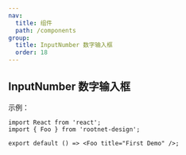 ```yaml
---
nav:
  title: 组件
  path: /components
group:
  title: InputNumber 数字输入框
  order: 18
---
```


## InputNumber 数字输入框

示例：

```tsx
import React from 'react';
import { Foo } from 'rootnet-design';

export default () => <Foo title="First Demo" />;
```
